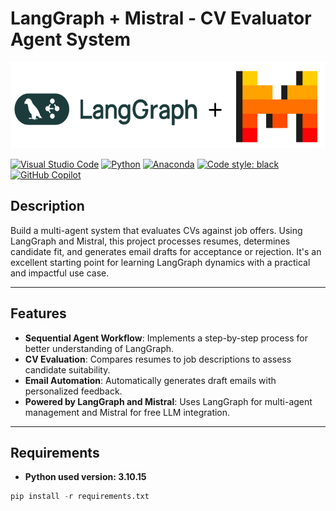 # LangGraph + Mistral - CV Evaluator Agent System

<img title="Logo" alt="Alt text" src="/imgs/logo.png">


[![Visual Studio Code](https://custom-icon-badges.demolab.com/badge/Visual%20Studio%20Code-0078d7.svg?logo=vsc&logoColor=white)](#)
[![Python](https://img.shields.io/badge/Python-3776AB?logo=python&logoColor=fff)](#)
[![Anaconda](https://img.shields.io/badge/Anaconda-44A833?logo=anaconda&logoColor=fff)](#)
[![Code style: black](https://img.shields.io/badge/code%20style-black-000000.svg)](https://github.com/psf/black)
[![GitHub Copilot](https://img.shields.io/badge/GitHub%20Copilot-000?logo=githubcopilot&logoColor=fff)](#)


## Description
Build a multi-agent system that evaluates CVs against job offers. Using LangGraph and Mistral, this project processes resumes, determines candidate fit, and generates email drafts for acceptance or rejection. It's an excellent starting point for learning LangGraph dynamics with a practical and impactful use case.

---

## Features
- **Sequential Agent Workflow**: Implements a step-by-step process for better understanding of LangGraph.
- **CV Evaluation**: Compares resumes to job descriptions to assess candidate suitability.
- **Email Automation**: Automatically generates draft emails with personalized feedback.
- **Powered by LangGraph and Mistral**: Uses LangGraph for multi-agent management and Mistral for free LLM integration.

---

## Requirements
- **Python used version: 3.10.15**

```python
pip install -r requirements.txt
```
